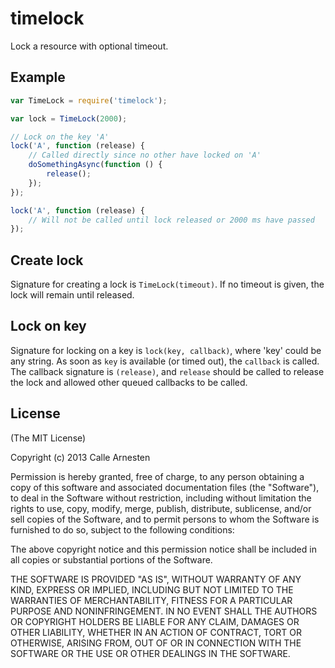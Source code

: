 # timelock

Lock a resource with optional timeout.

## Example

```javascript
var TimeLock = require('timelock');

var lock = TimeLock(2000);

// Lock on the key 'A'
lock('A', function (release) {
    // Called directly since no other have locked on 'A'
    doSomethingAsync(function () {
        release();
    });
});

lock('A', function (release) {
    // Will not be called until lock released or 2000 ms have passed
});
```

## Create lock

Signature for creating a lock is `TimeLock(timeout)`.
If no timeout is given, the lock will remain until released.

## Lock on key

Signature for locking on a key is `lock(key, callback)`, where 'key' could be any string.
As soon as `key` is available (or timed out), the `callback` is called.
The callback signature is `(release)`, and `release` should be called to release the lock and allowed
other queued callbacks to be called.

## License

(The MIT License)

Copyright (c) 2013 Calle Arnesten

Permission is hereby granted, free of charge, to any person obtaining a copy
of this software and associated documentation files (the "Software"), to deal
in the Software without restriction, including without limitation the rights
to use, copy, modify, merge, publish, distribute, sublicense, and/or sell
copies of the Software, and to permit persons to whom the Software is
furnished to do so, subject to the following conditions:

The above copyright notice and this permission notice shall be included in
all copies or substantial portions of the Software.

THE SOFTWARE IS PROVIDED "AS IS", WITHOUT WARRANTY OF ANY KIND, EXPRESS OR
IMPLIED, INCLUDING BUT NOT LIMITED TO THE WARRANTIES OF MERCHANTABILITY,
FITNESS FOR A PARTICULAR PURPOSE AND NONINFRINGEMENT. IN NO EVENT SHALL THE
AUTHORS OR COPYRIGHT HOLDERS BE LIABLE FOR ANY CLAIM, DAMAGES OR OTHER
LIABILITY, WHETHER IN AN ACTION OF CONTRACT, TORT OR OTHERWISE, ARISING FROM,
OUT OF OR IN CONNECTION WITH THE SOFTWARE OR THE USE OR OTHER DEALINGS IN
THE SOFTWARE.
